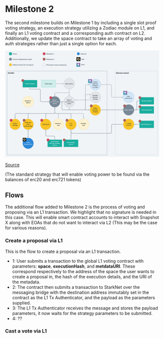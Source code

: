 # Milestone 2

The second milestone builds on Milestone 1 by including a single slot proof voting strategy, an execution strategy utilizing a Zodiac module on L1, and finally an L1 voting contract and a corresponding auth contract on L2. Additionally, we update the space contract to take an array of voting and auth strategies rather than just a single option for each. 

![](./2-architecture.png)

[Source](https://whimsical.com/snapshot-x-milestone-2-7UJARrFFC3LbnZexGEtQQB)


(The standard strategy that will enable voting power to be found via the balances of erc20 and erc721 tokens)


## Flows

The additional flow added to Milestone 2 is the process of voting and proposing via an L1 transaction. We highlight that no signature is needed in this case. This will enable smart contract accounts to interact with Snapshot X along with EOAs that do not want to interact via L2 (This may be the case for various reasons).  

### Create a proposal via L1 

This is the flow to create a proposal via an L1 transaction.

- 1: User submits a transaction to the global L1 voting contract with parameters: **space**, **executionHash**, and **metdataURI**. These correspond respectively to the address of the space the user wants to create a proposal in, the hash of the execution details, and the URI of the metadata. 
- 2: The contract then submits a transaction to StarkNet over the messaging bridge with the destination address immutably set in the contract as the L1 Tx Authenticator, and the payload as the parameters supplied.
- 3: The L1 Tx Authenticator receives the message and stores the payload parameters, it now waits for the strategy parameters to be submitted.
- 4: ??

### Cast a vote via L1
